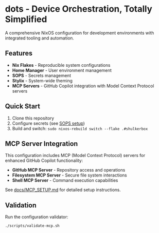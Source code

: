 # dots - Device Orchestration, Totally Simplified

A comprehensive NixOS configuration for development environments with integrated tooling and automation.

## Features

- **Nix Flakes** - Reproducible system configurations
- **Home Manager** - User environment management
- **SOPS** - Secrets management
- **Stylix** - System-wide theming
- **MCP Servers** - GitHub Copilot integration with Model Context Protocol servers

## Quick Start

1. Clone this repository
2. Configure secrets (see [SOPS setup](docs/MCP_SETUP.md#setup-instructions))
3. Build and switch: `sudo nixos-rebuild switch --flake .#shulkerbox`

## MCP Server Integration

This configuration includes MCP (Model Context Protocol) servers for enhanced GitHub Copilot functionality:

- **GitHub MCP Server** - Repository access and operations
- **Filesystem MCP Server** - Secure file system interactions
- **Shell MCP Server** - Command execution capabilities

See [docs/MCP_SETUP.md](docs/MCP_SETUP.md) for detailed setup instructions.

## Validation

Run the configuration validator:
```bash
./scripts/validate-mcp.sh
```
